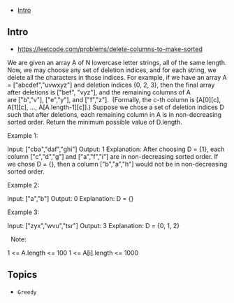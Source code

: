 - [Intro](#intro)

## Intro

- https://leetcode.com/problems/delete-columns-to-make-sorted

We are given an array A of N lowercase letter strings, all of the same length.
Now, we may choose any set of deletion indices, and for each string, we delete all the characters in those indices.
For example, if we have an array A = ["abcdef","uvwxyz"] and deletion indices {0, 2, 3}, then the final array after deletions is ["bef", "vyz"], and the remaining columns of A are ["b","v"], ["e","y"], and ["f","z"].  (Formally, the c-th column is [A[0][c], A[1][c], ..., A[A.length-1][c]].)
Suppose we chose a set of deletion indices D such that after deletions, each remaining column in A is in non-decreasing sorted order.
Return the minimum possible value of D.length.
 

Example 1:

Input: ["cba","daf","ghi"]
Output: 1
Explanation: 
After choosing D = {1}, each column ["c","d","g"] and ["a","f","i"] are in non-decreasing sorted order.
If we chose D = {}, then a column ["b","a","h"] would not be in non-decreasing sorted order.


Example 2:

Input: ["a","b"]
Output: 0
Explanation: D = {}


Example 3:

Input: ["zyx","wvu","tsr"]
Output: 3
Explanation: D = {0, 1, 2}

 
Note:

1 <= A.length <= 100
1 <= A[i].length <= 1000






## Topics

- `Greedy`


